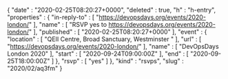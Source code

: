 {
  "date" : "2020-02-25T08:20:27+0000",
  "deleted" : true,
  "h" : "h-entry",
  "properties" : {
    "in-reply-to" : [ "https://devopsdays.org/events/2020-london/" ],
    "name" : [ "RSVP yes to https://devopsdays.org/events/2020-london/" ],
    "published" : [ "2020-02-25T08:20:27+0000" ],
    "event" : {
      "location" : [ "QEII Centre, Broad Sanctuary, Westminster " ],
      "url" : [ "https://devopsdays.org/events/2020-london/" ],
      "name" : [ "DevOpsDays London 2020" ],
      "start" : [ "2020-09-24T09:00:00Z" ],
      "end" : [ "2020-09-25T18:00:00Z" ]
    },
    "rsvp" : [ "yes" ]
  },
  "kind" : "rsvps",
  "slug" : "2020/02/aq3fm"
}
